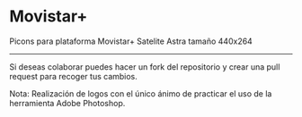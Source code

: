# Movistar+

Picons para plataforma Movistar+ Satelite Astra tamaño 440x264


----
Si deseas colaborar puedes hacer un fork del repositorio y crear una pull request para recoger tus cambios.

Nota: Realización de logos con el único ánimo de practicar el uso de la herramienta Adobe Photoshop.




